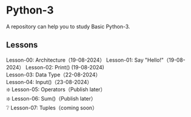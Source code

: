 # Python-3
A repository can help you to study Basic Python-3.
## Lessons
Lesson-00: Architecture（19-08-2024）
Lesson-01: Say "Hello!"（19-08-2024）
Lesson-02: Print() (19-08-2024)        
Lesson-03: Data Type（22-08-2024）      
Lesson-04: Input()（23-08-2024）     
❇️ Lesson-05: Operators（Publish later）  
❇️ Lesson-06: Sum()（Publish later）      
❔️ Lesson-07: Tuples（coming soon）     
